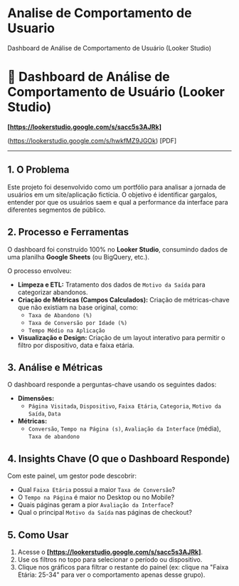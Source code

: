 # Analise de Comportamento de Usuario
Dashboard de Análise de Comportamento de Usuário (Looker Studio)
# 🚀 Dashboard de Análise de Comportamento de Usuário (Looker Studio)

**[https://lookerstudio.google.com/s/sacc5s3AJRk]** 

(https://lookerstudio.google.com/s/hwkfMZ9JGOk) [PDF]

---

## 1. O Problema

Este projeto foi desenvolvido como um portfólio para analisar a jornada de usuários em um site/aplicação fictícia. O objetivo é identificar gargalos, entender por que os usuários saem e qual a performance da interface para diferentes segmentos de público.

## 2. Processo e Ferramentas

O dashboard foi construído 100% no **Looker Studio**, consumindo dados de uma planilha **Google Sheets** (ou BigQuery, etc.).

O processo envolveu:
* **Limpeza e ETL:** Tratamento dos dados de `Motivo da Saída` para categorizar abandonos.
* **Criação de Métricas (Campos Calculados):** Criação de métricas-chave que não existiam na base original, como:
    * `Taxa de Abandono (%)`
    * `Taxa de Conversão por Idade (%)`
    * `Tempo Médio na Aplicação`
* **Visualização e Design:** Criação de um layout interativo para permitir o filtro por dispositivo, data e faixa etária.

## 3. Análise e Métricas

O dashboard responde a perguntas-chave usando os seguintes dados:

* **Dimensões:**
    * `Página Visitada`, `Dispositivo`, `Faixa Etária`, `Categoria`, `Motivo da Saída`, `Data`
* **Métricas:**
    * `Conversão`, `Tempo na Página (s)`, `Avaliação da Interface` (média), `Taxa de abandono`

## 4. Insights Chave (O que o Dashboard Responde)

Com este painel, um gestor pode descobrir:
* Qual `Faixa Etária` possui a maior `Taxa de Conversão`?
* O `Tempo na Página` é maior no Desktop ou no Mobile?
* Quais páginas geram a pior `Avaliação da Interface`?
* Qual o principal `Motivo da Saída` nas páginas de checkout?

## 5. Como Usar

1.  Acesse o **[https://lookerstudio.google.com/s/sacc5s3AJRk]**.
2.  Use os filtros no topo para selecionar o período ou dispositivo.
3.  Clique nos gráficos para filtrar o restante do painel (ex: clique na "Faixa Etária: 25-34" para ver o comportamento apenas desse grupo).
